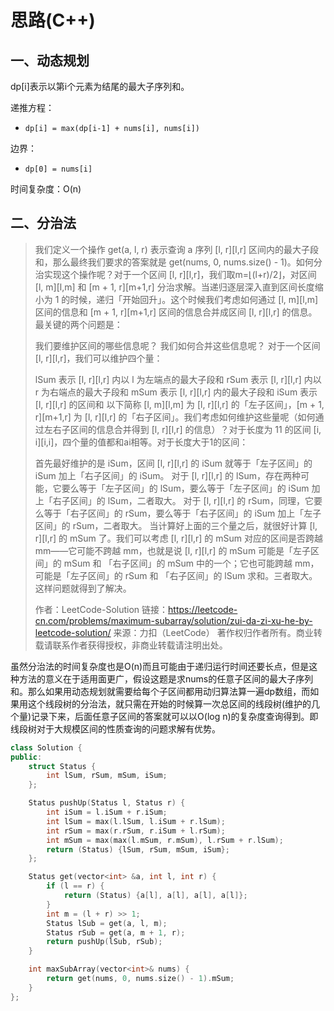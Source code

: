 # 思路(C++)

## 一、动态规划

dp[i]表示以第i个元素为结尾的最大子序列和。

递推方程：

- `dp[i] = max(dp[i-1] + nums[i], nums[i]) `

边界：

- `dp[0] = nums[i]`

时间复杂度：O(n)



## 二、分治法

>我们定义一个操作 get(a, l, r) 表示查询 a 序列 [l, r][l,r] 区间内的最大子段和，那么最终我们要求的答案就是 get(nums, 0, nums.size() - 1)。如何分治实现这个操作呢？对于一个区间 [l, r][l,r]，我们取m=⌊(l+r)/2⌋，对区间 [l, m][l,m] 和 [m + 1, r][m+1,r] 分治求解。当递归逐层深入直到区间长度缩小为 1 的时候，递归「开始回升」。这个时候我们考虑如何通过 [l, m][l,m] 区间的信息和 [m + 1, r][m+1,r] 区间的信息合并成区间 [l, r][l,r] 的信息。最关键的两个问题是：
>
>我们要维护区间的哪些信息呢？
>我们如何合并这些信息呢？
>对于一个区间 [l, r][l,r]，我们可以维护四个量：
>
>lSum 表示 [l, r][l,r] 内以 l 为左端点的最大子段和
>rSum 表示 [l, r][l,r] 内以 r 为右端点的最大子段和
>mSum 表示 [l, r][l,r] 内的最大子段和
>iSum 表示 [l, r][l,r] 的区间和
>以下简称 [l, m][l,m] 为 [l, r][l,r] 的「左子区间」，[m + 1, r][m+1,r] 为 [l, r][l,r] 的「右子区间」。我们考虑如何维护这些量呢（如何通过左右子区间的信息合并得到 [l, r][l,r] 的信息）？对于长度为 11 的区间 [i, i][i,i]，四个量的值都和ai相等。对于长度大于1的区间：
>
>首先最好维护的是 iSum，区间 [l, r][l,r] 的 iSum 就等于「左子区间」的 iSum 加上「右子区间」的 iSum。
>对于 [l, r][l,r] 的 lSum，存在两种可能，它要么等于「左子区间」的 lSum，要么等于「左子区间」的 iSum 加上「右子区间」的 lSum，二者取大。
>对于 [l, r][l,r] 的 rSum，同理，它要么等于「右子区间」的 rSum，要么等于「右子区间」的 iSum 加上「左子区间」的 rSum，二者取大。
>当计算好上面的三个量之后，就很好计算 [l, r][l,r] 的 mSum 了。我们可以考虑 [l, r][l,r] 的 mSum 对应的区间是否跨越 mm——它可能不跨越 mm，也就是说 [l, r][l,r] 的 mSum 可能是「左子区间」的 mSum 和 「右子区间」的 mSum 中的一个；它也可能跨越 mm，可能是「左子区间」的 rSum 和 「右子区间」的 lSum 求和。三者取大。
>这样问题就得到了解决。
>
>作者：LeetCode-Solution
>链接：https://leetcode-cn.com/problems/maximum-subarray/solution/zui-da-zi-xu-he-by-leetcode-solution/
>来源：力扣（LeetCode）
>著作权归作者所有。商业转载请联系作者获得授权，非商业转载请注明出处。

虽然分治法的时间复杂度也是O(n)而且可能由于递归运行时间还要长点，但是这种方法的意义在于适用面更广，假设这题是求nums的任意子区间的最大子序列和。那么如果用动态规划就需要给每个子区间都用动归算法算一遍dp数组，而如果用这个线段树的分治法，就只需在开始的时候算一次总区间的线段树(维护的几个量)记录下来，后面任意子区间的答案就可以以O(log n)的复杂度查询得到。即线段树对于大规模区间的性质查询的问题求解有优势。

```cpp
class Solution {
public:
    struct Status {
        int lSum, rSum, mSum, iSum;
    };

    Status pushUp(Status l, Status r) {
        int iSum = l.iSum + r.iSum;
        int lSum = max(l.lSum, l.iSum + r.lSum);
        int rSum = max(r.rSum, r.iSum + l.rSum);
        int mSum = max(max(l.mSum, r.mSum), l.rSum + r.lSum);
        return (Status) {lSum, rSum, mSum, iSum};
    };

    Status get(vector<int> &a, int l, int r) {
        if (l == r) {
            return (Status) {a[l], a[l], a[l], a[l]};
        }
        int m = (l + r) >> 1;
        Status lSub = get(a, l, m);
        Status rSub = get(a, m + 1, r);
        return pushUp(lSub, rSub);
    }

    int maxSubArray(vector<int>& nums) {
        return get(nums, 0, nums.size() - 1).mSum;
    }
};
```


